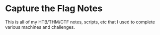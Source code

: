 # Capture the Flag Notes
This is all of my HTB/THM/CTF notes, scripts, etc that I used to complete various machines and challenges.
